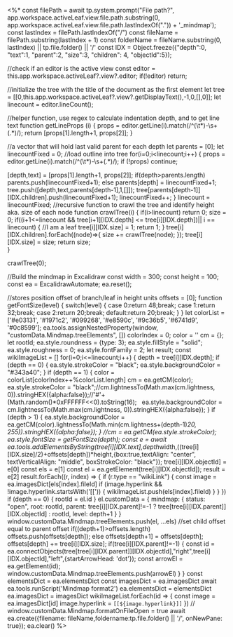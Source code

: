 <%*
const filePath = await tp.system.prompt("File path?", app.workspace.activeLeaf.view.file.path.substring(0, app.workspace.activeLeaf.view.file.path.lastIndexOf(".")) + '_mindmap');
const lastIndex = filePath.lastIndexOf("/")
const fileName = filePath.substring(lastIndex + 1)
const folderName = fileName.substring(0, lastIndex) || tp.file.folder() || '/'
const IDX = Object.freeze({"depth":0, "text":1, "parent":2, "size":3, "children": 4, "objectId":5});

//check if an editor is the active view
const editor = this.app.workspace.activeLeaf?.view?.editor;
if(!editor) return;

//initialize the tree with the title of the document as the first element
let tree = [[0,this.app.workspace.activeLeaf?.view?.getDisplayText(),-1,0,[],0]];
let linecount = editor.lineCount();

//helper function, use regex to calculate indentation depth, and to get line text
function getLineProps (i) {
  props = editor.getLine(i).match(/^(\t*)-\s+(.*)/);
  return [props[1].length+1, props[2]];
}

//a vector that will hold last valid parent for each depth
let parents = [0];
let linecountFixed = 0;
//load outline into tree
for(i=0;i<linecount;i++) {
  props = editor.getLine(i).match(/^(\t*)-\s+(.*)/);
  if (!props) continue;
  
  [depth,text] = [props[1].length+1, props[2]];
  if(depth>parents.length) parents.push(linecountFixed+1);
  else parents[depth] = linecountFixed+1;
  tree.push([depth,text,parents[depth-1],1,[]]);
  tree[parents[depth-1]][IDX.children].push(linecountFixed+1);
  linecountFixed++;
}
linecount = linecountFixed;
//recursive function to crawl the tree and identify height aka. size of each node
function crawlTree(i) {
  if(i>linecount) return 0;
  size = 0;
  if((i+1<=linecount && tree[i+1][IDX.depth] <= tree[i][IDX.depth])|| i == linecount) { //I am a leaf
    tree[i][IDX.size] = 1; 
    return 1; 
  }
  tree[i][IDX.children].forEach((node)=>{ 
    size += crawlTree(node);
  });
  tree[i][IDX.size] = size; 
  return size;   
}

crawlTree(0);

//Build the mindmap in Excalidraw
const width = 300;
const height = 100;
const ea = ExcalidrawAutomate;
ea.reset();

//stores position offset of branch/leaf in height units
offsets = [0];
function getFontSize(level) {
	switch(level) {
		case 0:return 48;break;
		case 1:return 32;break;
		case 2:return 20;break;
		default:return 20;break;
	}
}
let colorList = ['#e03131', '#1971c2', '#099268', '#e8590c', '#9c36b5', '#6741d9', '#0c8599'];
ea.tools.assignNestedProperty(window, "customData.Mindmap.treeElements", [])
colorIndex = 0;
color = ''
cm = {};
let rootId;
ea.style.roundness = {type: 3};
ea.style.fillStyle = "solid";
ea.style.roughness = 0;
ea.style.fontFamily = 2;
let result;
const wikiImageList = []
for(i=0;i<=linecount;i++) {
  depth = tree[i][IDX.depth];
  if (depth == 0) {
    ea.style.strokeColor = "black";
	  ea.style.backgroundColor = "#343a40"; 
  }
  if (depth == 1) {
    color = colorList[colorIndex++%colorList.length]
    cm = ea.getCM(color);
    ea.style.strokeColor = "black";//cm.lightnessTo(Math.max(cm.lightness, 0)).stringHEX({alpha:false});//'#'+(Math.random()*0xFFFFFF<<0).toString(16);
    ea.style.backgroundColor = cm.lightnessTo(Math.max(cm.lightness, 0)).stringHEX({alpha:false});
  }
  if (depth > 1) {
	  ea.style.backgroundColor = ea.getCM(color).lightnessTo(Math.min(cm.lightness+(depth-1)*20, 255)).stringHEX({alpha:false});
  }
  //cm = ea.getCM(ea.style.strokeColor);
  ea.style.fontSize = getFontSize(depth);
  const e = await ea.tools.addElementsByString(tree[i][IDX.text],depth*width,((tree[i][IDX.size]/2)+offsets[depth])*height,{box:true,textAlign: "center", textVerticalAlign: "middle", boxStrokeColor: "black"}); 
  tree[i][IDX.objectId] = e[0]
  const els = e[1]
  const el = ea.getElement(tree[i][IDX.objectId]);
  result = e[2]
  result.forEach((r, index) => {
    if (r.type == "wikiLink") {
      const image = ea.imagesDict[els[index].fileId]
      if (image.hyperlink && !image.hyperlink.startsWith('[[')) {
        wikiImageList.push(els[index].fileId)
      }
    }
  })
  if (depth == 0) {
    rootId = el.id
  }
  el.customData = {
    mindmap: {
      status: "open",
      root: rootId,
      parent: tree[i][IDX.parent]!=-1 ? tree[tree[i][IDX.parent]][IDX.objectId] : rootId,
      level: depth+1
    }
  }
  window.customData.Mindmap.treeElements.push(el, ...els)
  //set child offset equal to parent offset
  if((depth+1)>offsets.length) offsets.push(offsets[depth]);
  else offsets[depth+1] = offsets[depth];
  offsets[depth] += tree[i][IDX.size];
  if(tree[i][IDX.parent]!=-1) {
    const id = ea.connectObjects(tree[tree[i][IDX.parent]][IDX.objectId],"right",tree[i][IDX.objectId],"left",{startArrowHead: 'dot'});
    const arrowEl = ea.getElement(id);
    window.customData.Mindmap.treeElements.push(arrowEl)
  }
}
const elementsDict = ea.elementsDict
const imagesDict = ea.imagesDict
await ea.tools.runScript('Mindmap format2')
ea.elementsDict = elementsDict
ea.imagesDict = imagesDict
wikiImageList.forEach(id => {
  const image = ea.imagesDict[id]
  image.hyperlink = `[[${image.hyperlink}]]`
})
// window.customData.Mindmap.formatOnFileOpen = true
await ea.create({filename: fileName,foldername:tp.file.folder() || '/', onNewPane: true});
ea.clear()
%>